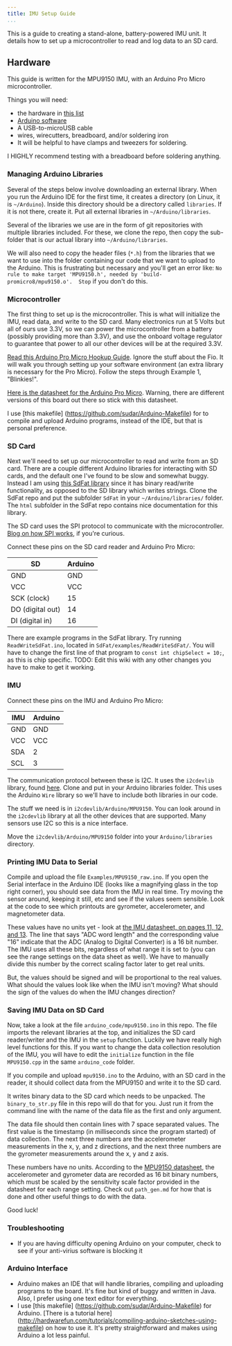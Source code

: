 ```yaml
---
title: IMU Setup Guide
...
```


This is a guide to creating a stand-alone, battery-powered IMU unit. It details
how to set up a microcontroller to read and log data to an SD card.

Hardware
--------

This guide is written for the MPU9150 IMU, with an Arduino Pro Micro
microcontroller.

Things you will need:

-   the hardware in [this list](hardware_list.md)
-   [Arduino software](https://www.arduino.cc/en/Main/Software)
-   A USB-to-microUSB cable
-   wires, wirecutters, breadboard, and/or soldering iron
-   It will be helpful to have clamps and tweezers for soldering.

I HIGHLY recommend testing with a breadboard before soldering anything.

### Managing Arduino Libraries

Several of the steps below involve downloading an external library. When you run
the Arduino IDE for the first time, it creates a directory (on Linux, it is
`~/Arduino`). Inside this directory should be a directory called `libraries`. If
it is not there, create it. Put all external libraries in `~/Arduino/libraries`.

Several of the libraries we use are in the form of git repositories with
multiple libraries included. For these, we clone the repo, then copy the
sub-folder that is our actual library into `~/Arduino/libraries`.

We will also need to copy the header files (`*.h`) from the libraries that we
want to use into the folder containing our code that we want to upload to the
Arduino. This is frustrating but necessary and you'll get an error like: `No
rule to make target 'MPU9150.h', needed by 'build-promicro8/mpu9150.o'.  Stop`
if you don't do this.

### Microcontroller

The first thing to set up is the microcontroller. This is what will initialize
the IMU, read data, and write to the SD card. Many electronics run at 5 Volts
but all of ours use 3.3V, so we can power the microcontroller from a battery
(possibly providing more than 3.3V), and use the onboard voltage regulator to
guarantee that power to all our other devices will be at the required 3.3V.

[Read this Arduino Pro Micro Hookup
Guide](https://learn.sparkfun.com/tutorials/pro-micro--fio-v3-hookup-guide).
Ignore the stuff about the Fio. It will walk you through setting up your
software environment (an extra library is necessary for the Pro Micro). Follow
the steps through Example 1, "Blinkies!".

[Here is the datasheet for the Arduino Pro
Micro](https://cdn.sparkfun.com/datasheets/Dev/Arduino/Boards/ProMicro8MHzv1.pdf).
Warning, there are different versions of this board out there so stick with this
datasheet.

I use [this makefile] (https://github.com/sudar/Arduino-Makefile) for to compile
and upload Arduino programs, instead of the IDE, but that is personal
preference.

### SD Card

Next we'll need to set up our microcontroller to read and write from an SD card.
There are a couple different Arduino libraries for interacting with SD cards,
and the default one I've found to be slow and somewhat buggy. Instead I am using
[this SdFat library](https://github.com/greiman/SdFat) since it has binary
read/write functionality, as opposed to the SD library which writes strings.
Clone the SdFat repo and put the subfolder `SdFat` in your
`~/Arduino/libraries/` folder. The `html` subfolder in the SdFat repo contains
nice documentation for this library.

The SD card uses the SPI protocol to communicate with the microcontroller.
[Blog on how SPI
works](http://nerdclub-uk.blogspot.com/2012/11/how-spi-works-with-sd-card.html),
if you're curious.

Connect these pins on the SD card reader and Arduino Pro Micro:

 SD             |   Arduino
----            |  ---------
GND             |   GND
VCC             |   VCC
SCK (clock)     |   15
DO (digital out)|   14
DI (digital in) |   16

There are example programs in the SdFat library. Try running
`ReadWriteSdFat.ino`, located in `SdFat/examples/ReadWriteSdFat/`. You will have
to change the first line of that program to `const int chipSelect = 10;`, as
this is chip specific. TODO: Edit this wiki with any other changes you have to
make to get it working.

### IMU

Connect these pins on the IMU and Arduino Pro Micro:

 IMU   |   Arduino
-----  |  ---------
GND    |   GND
VCC    |   VCC
SDA    |   2
SCL    |   3

The communication protocol between these is I2C. It uses the `i2cdevlib`
library, found [here](http://github.com/jrowberg/i2cdevlib). Clone and put in
your Arduino libraries folder. This uses the Arduino `Wire` library so we'll
have to include both libraries in our code.

The stuff we need is in `i2cdevlib/Arduino/MPU9150`. You can look around in the
`i2cdevlib` library at all the other devices that are supported. Many sensors
use I2C so this is a nice interface.

Move the `i2cdevlib/Arduino/MPU9150` folder into your `Arduino/libraries`
directory.

### Printing IMU Data to Serial

Compile and upload the file `Examples/MPU9150_raw.ino`. If you open the Serial
interface in the Arduino IDE (looks like a magnifying glass in the top right
corner), you should see data from the IMU in real time. Try moving the sensor
around, keeping it still, etc and see if the values seem sensible. Look at the
code to see which printouts are gyrometer, accelerometer, and magnetometer data.

These values have no units yet - look at [the IMU datasheet, on pages 11, 12,
and 13](https://cdn.sparkfun.com/datasheets/Sensors/IMU/MPU-9150-Datasheet.pdf).
The line that says "ADC word length" and the corresponding value "16" indicate
that the ADC (Analog to Digital Converter) is a 16 bit number. The IMU uses all
these bits, regardless of what range it is set to (you can see the range
settings on the data sheet as well). We have to manually divide this number by
the correct scaling factor later to get real units.

But, the values should be signed and will be proportional to the real values.
What should the values look like when the IMU isn't moving? What should the sign
of the values do when the IMU changes direction?

### Saving IMU Data on SD Card

Now, take a look at the file `arduino_code/mpu9150.ino` in this repo. The file
imports the relevant libraries at the top, and initializes the SD card
reader/writer and the IMU in the `setup` function. Luckily we have really high
level functions for this. If you want to change the data collection resolution
of the IMU, you will have to edit the `initialize` function in the file
`MPU9150.cpp` in the same `arduino_code` folder.

If you compile and upload `mpu9150.ino` to the Arduino, with an SD card in the
reader, it should collect data from the MPU9150 and write it to the SD card.

It writes binary data to the SD card which needs to be unpacked. The
`binary_to_str.py` file in this repo will do that for you. Just run it from the
command line with the name of the data file as the first and only argument.

The data file should then contain lines with 7 space separated values. The first
value is the timestamp (in milliseconds since the program started) of data
collection. The next three numbers are the accelerometer measurements in the x,
y, and z directions, and the next three numbers are the gyrometer measurements
around the x, y and z axis.

These numbers have no units. According to the [MPU9150
datasheet](https://cdn.sparkfun.com/datasheets/Sensors/IMU/MPU-9150-Datasheet.pdf),
the accelerometer and gyrometer data are recorded as 16 bit binary numbers,
which must be scaled by the sensitivity scale factor provided in the datasheet
for each range setting. Check out `path_gen.md` for how that is done and other
useful things to do with the data.

Good luck!

### Troubleshooting

-   If you are having difficulty opening Arduino on your computer, check to see if your anti-virius software is blocking it


### Arduino Interface

-   Arduino makes an IDE that will handle libraries, compiling and uploading
    programs to the board. It's fine but kind of buggy and written in Java.
    Also, I prefer using one text editor for everything.
-   I use [this makefile] (https://github.com/sudar/Arduino-Makefile) for
    Arduino. [There is a tutorial here]
    (http://hardwarefun.com/tutorials/compiling-arduino-sketches-using-makefile)
    on how to use it. It's pretty straightforward and makes using Arduino a lot
    less painful.
